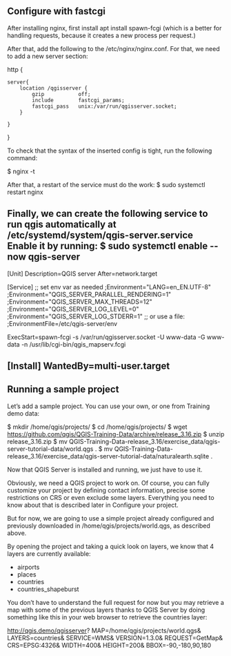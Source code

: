 ## Configure with fastcgi

After installing nginx, first install apt install spawn-fcgi (which is a better for handling requests, because it creates a new process per request.)

After that, add the following to the /etc/nginx/nginx.conf. For that, we need to add a new server section:

http {

    server{
        location /qgisserver {
            gzip           off;
            include        fastcgi_params;
            fastcgi_pass   unix:/var/run/qgisserver.socket;
        }

    }
}

To check that the syntax of the inserted config is tight, run the following command:

$ nginx -t 

After that, a restart of the service must do the work:
$ sudo systemctl restart nginx

Finally, we can create the following service to run qgis automatically at /etc/systemd/system/qgis-server.service
Enable it by running:
$ sudo systemctl enable --now qgis-server
--------------------
[Unit]
Description=QGIS server
After=network.target

[Service]
;; set env var as needed
;Environment="LANG=en_EN.UTF-8"
;Environment="QGIS_SERVER_PARALLEL_RENDERING=1"
;Environment="QGIS_SERVER_MAX_THREADS=12"
;Environment="QGIS_SERVER_LOG_LEVEL=0"
;Environment="QGIS_SERVER_LOG_STDERR=1"
;; or use a file:
;EnvironmentFile=/etc/qgis-server/env

ExecStart=spawn-fcgi -s /var/run/qgisserver.socket -U www-data -G www-data -n /usr/lib/cgi-bin/qgis_mapserv.fcgi

[Install]
WantedBy=multi-user.target
--------------------



## Running a sample project
Let’s add a sample project. You can use your own, or one from Training demo data:

$ mkdir /home/qgis/projects/
$ cd /home/qgis/projects/
$ wget https://github.com/qgis/QGIS-Training-Data/archive/release_3.16.zip
$ unzip release_3.16.zip
$ mv QGIS-Training-Data-release_3.16/exercise_data/qgis-server-tutorial-data/world.qgs .
$ mv QGIS-Training-Data-release_3.16/exercise_data/qgis-server-tutorial-data/naturalearth.sqlite .

Now that QGIS Server is installed and running, we just have to use it.

Obviously, we need a QGIS project to work on. Of course, you can fully customize your project by defining contact information, precise some restrictions on CRS or even exclude some layers. Everything you need to know about that is described later in Configure your project.

But for now, we are going to use a simple project already configured and previously downloaded in /home/qgis/projects/world.qgs, as described above.

By opening the project and taking a quick look on layers, we know that 4 layers are currently available:

-   airports
-   places
-   countries
-   countries_shapeburst

You don’t have to understand the full request for now but you may retrieve a map with some of the previous layers thanks to QGIS Server by doing something like this in your web browser to retrieve the countries layer:

http://qgis.demo/qgisserver?
  MAP=/home/qgis/projects/world.qgs&
  LAYERS=countries&
  SERVICE=WMS&
  VERSION=1.3.0&
  REQUEST=GetMap&
  CRS=EPSG:4326&
  WIDTH=400&
  HEIGHT=200&
  BBOX=-90,-180,90,180